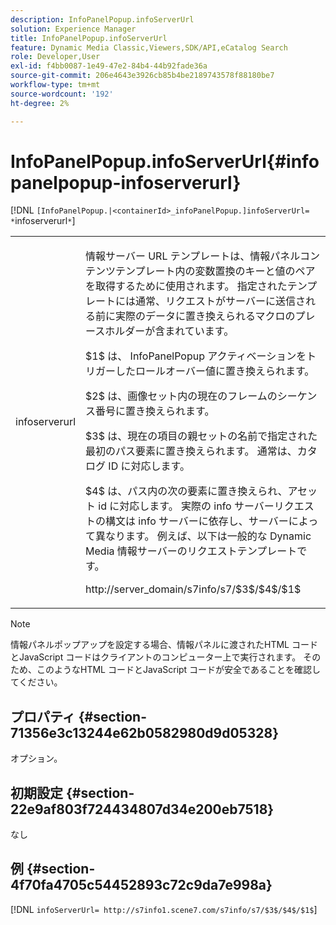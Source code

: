 ```yaml
---
description: InfoPanelPopup.infoServerUrl
solution: Experience Manager
title: InfoPanelPopup.infoServerUrl
feature: Dynamic Media Classic,Viewers,SDK/API,eCatalog Search
role: Developer,User
exl-id: f4bb0087-1e49-47e2-84b4-44b92fade36a
source-git-commit: 206e4643e3926cb85b4be2189743578f88180be7
workflow-type: tm+mt
source-wordcount: '192'
ht-degree: 2%

---
```


# InfoPanelPopup.infoServerUrl{#infopanelpopup-infoserverurl}

[!DNL `[InfoPanelPopup.|<containerId>_infoPanelPopup.]infoServerUrl= *`infoserverurl`*`]

<table id="table_9A6258D9B0DA4A29AA8A6C9BBCFE3662"> 
 <tbody> 
  <tr> 
   <td> <p> <span class="codeph"><span class="varname"> infoserverurl</span></span> </p> </td> 
   <td> <p>情報サーバー URL テンプレートは、情報パネルコンテンツテンプレート内の変数置換のキーと値のペアを取得するために使用されます。 指定されたテンプレートには通常、リクエストがサーバーに送信される前に実際のデータに置き換えられるマクロのプレースホルダーが含まれています。 </p> <p><span class="codeph"> $1$</span> は、<span class="codeph"> InfoPanelPopup</span> アクティベーションをトリガーしたロールオーバー値に置き換えられます。 </p> <p><span class="codeph"> $2$</span> は、画像セット内の現在のフレームのシーケンス番号に置き換えられます。 </p> <p><span class="codeph"> $3$</span> は、現在の項目の親セットの名前で指定された最初のパス要素に置き換えられます。 通常は、カタログ ID に対応します。 </p> <p><span class="codeph"> $4$</span> は、パス内の次の要素に置き換えられ、アセット id に対応します。 実際の info サーバーリクエストの構文は info サーバーに依存し、サーバーによって異なります。 例えば、以下は一般的な Dynamic Media 情報サーバーのリクエストテンプレートです。 </p> <p><span class="codeph"> http://server_domain/s7info/s7/$3$/$4$/$1$</span> </p> </td> 
  </tr> 
 </tbody> 
</table>

>[!NOTE]
>
>情報パネルポップアップを設定する場合、情報パネルに渡されたHTML コードとJavaScript コードはクライアントのコンピューター上で実行されます。 そのため、このようなHTML コードとJavaScript コードが安全であることを確認してください。

## プロパティ {#section-71356e3c13244e62b0582980d9d05328}

オプション。

## 初期設定 {#section-22e9af803f724434807d34e200eb7518}

なし

## 例 {#section-4f70fa4705c54452893c72c9da7e998a}

[!DNL `infoServerUrl= http://s7info1.scene7.com/s7info/s7/$3$/$4$/$1$`]
